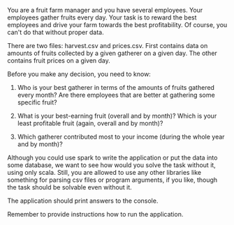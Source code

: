 ﻿You are a fruit farm manager and you have several employees. Your employees gather fruits every day. Your task is to reward the best employees and drive your farm towards the best profitability. Of course, you can't do that without proper data.

There are two files: harvest.csv and prices.csv. First contains data on amounts of fruits collected by a given gatherer on a given day. The other contains fruit prices on a given day.

Before you make any decision, you need to know:

1. Who is your best gatherer in terms of the amounts of fruits gathered every month? Are there employees that are better at gathering some specific fruit?

2. What is your best-earning fruit (overall and by month)? Which is your least profitable fruit (again, overall and by month)?

3. Which gatherer contributed most to your income (during the whole year and by month)?

Although you could use spark to write the application or put the data into some database, we want to see how would you solve the task without it, using only scala. Still, you are allowed to use any other libraries like something for parsing csv files or program arguments, if you like, though the task should be solvable even without it.

The application should print answers to the console. 

Remember to provide instructions how to run the application. 


